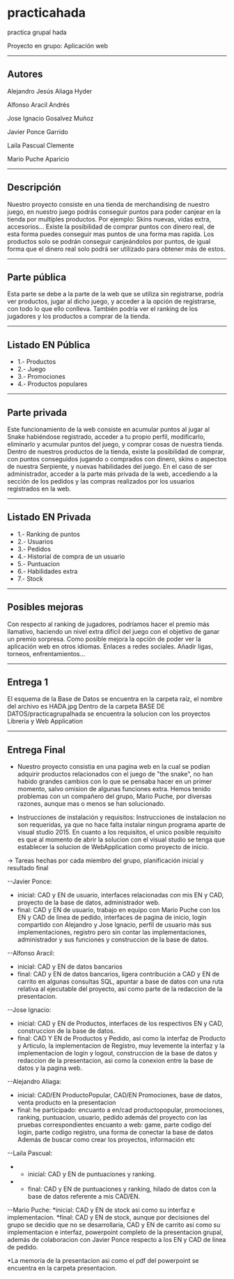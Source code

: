 ﻿# practicahada
practica grupal hada

Proyecto en grupo: Aplicación web

------------------
Autores
------------------
Alejandro Jesús Aliaga Hyder

Alfonso Aracil Andrés

Jose Ignacio Gosalvez Muñoz

Javier Ponce Garrido

Laila Pascual Clemente

Mario Puche Aparicio

------------------
Descripción
------------------
Nuestro proyecto consiste en una tienda de merchandising de nuestro juego, en nuestro juego podrás conseguir puntos para poder canjear en la tienda por multiples productos.
Por ejemplo: Skins nuevas, vidas extra, accesorios...
Existe la posibilidad de comprar puntos con dinero real, de esta forma puedes conseguir mas puntos de una forma mas rapida.
Los productos solo se podrán conseguir canjeándolos por puntos, de igual forma que el dinero real solo podrá ser utilizado para obtener más de estos.

-----------------
Parte pública
-----------------
Esta parte se debe a la parte de la web que se utiliza sin registrarse, podría ver productos, jugar al dicho juego, y acceder a la opción de registrarse, con todo lo que ello conlleva.
También podría ver el ranking de los jugadores y los productos a comprar de la tienda.


------------------
Listado EN Pública
------------------
* 1.- Productos
* 2.- Juego
* 3.- Promociones
* 4.- Productos populares
------------------
Parte privada
-----------------
Este funcionamiento de la web consiste en acumular puntos al jugar al Snake habiéndose registrado, acceder a tu propio perfil, modificarlo, eliminarlo y acumular puntos del juego, y comprar cosas de nuestra tienda.
Dentro de nuestros productos de la tienda, existe la posibilidad de comprar, con puntos conseguidos jugando o comprados con dinero, skins o aspectos de nuestra Serpiente, y nuevas habilidades del juego.
En el caso de ser administrador, acceder a la parte más privada de la web, accediendo a la sección de los pedidos y las compras realizados por los usuarios registrados en la web.

------------------
Listado EN Privada
------------------
* 1.- Ranking de puntos
* 2.- Usuarios
* 3.- Pedidos
* 4.- Historial de compra de un usuario
* 5.- Puntuacion
* 6.- Habilidades extra
* 7.- Stock

------------------
Posibles mejoras
------------------
Con respecto al ranking de jugadores, podríamos hacer el premio más llamativo, haciendo un nivel extra difícil del juego con el objetivo de ganar un premio sorpresa.
Como posible mejora la opción de poder ver la aplicación web en otros idiomas.
Enlaces a redes sociales.
Añadir ligas, torneos, enfrentamientos...

-----------------
Entrega 1
-----------------
El esquema de la Base de Datos se encuentra en la carpeta raíz, el nombre del archivo es HADA.jpg
Dentro de la carpeta BASE DE DATOS/practicagrupalhada se encuentra la solucion con los proyectos Libreria y Web Application


-----------------
Entrega Final
-----------------
* Nuestro proyecto consistia en una pagina web en la cual se podian adquirir productos relacionados con el juego de "the snake", no han habido grandes cambios con lo que se pensaba hacer en un primer momento, salvo omision de algunas funciones extra. Hemos tenido problemas con un compañero del grupo, Mario Puche, por diversas razones, aunque mas o menos se han solucionado.



* Instrucciones de instalación y requisitos: Instrucciones de instalacion no son requeridas, ya que no hace falta instalar ningun programa aparte de visual studio 2015. En cuanto a los requisitos, el unico posible requisito es que al momento de abrir la solucion con el visual studio se tenga que establecer la solucion de WebApplication como proyecto de inicio.
 

-> Tareas hechas por cada miembro del grupo, planificación inicial y resultado final

--Javier Ponce: 
  * inicial: CAD y EN de usuario, interfaces relacionadas con mis EN y CAD, proyecto de la base de datos, administrador web.
  * final: CAD y EN de usuario, trabajo en equipo con Mario Puche con los EN y CAD de linea de pedido, interfaces de pagina de inicio,
  login compartido con Alejandro y Jose Ignacio, perfil de usuario más sus implementaciones, registro pero sin contar las implementaciones, administrador y sus funciones y construccion de la base de datos.
  
--Alfonso Aracil: 
  * inicial: CAD y EN de datos bancarios
  * final: CAD y EN de datos bancarios, ligera contribución a CAD y EN de carrito en algunas consultas SQL, apuntar a base de datos con una ruta relativa al ejecutable del proyecto, asi como parte de la redaccion de la presentacion.

--Jose Ignacio:
  * inicial: CAD y EN de Productos, interfaces de los respectivos EN y CAD, construccion de la base de datos.
  * final: CAD Y EN de Productos y Pedido, así como la interfaz de Producto y Articulo, la implementacion de Registro, muy levemente la interfaz y la implementacion de login y logout, construccion de la base de datos y redaccion de la presentacion, asi como la conexion entre la base de datos y la pagina web.
  
--Alejandro Aliaga:

  * inicial: CAD/EN ProductoPopular, CAD/EN Promociones, base de datos, venta producto en la presentacion
  * final: he participado: encuanto a en/cad productopopular, promociones, ranking, puntuacion, usuario, pedido además del
  proyecto con las pruebas correspondientes
  encuanto a web: game, parte codigo del login, parte codigo registro, una forma de conectar la base de datos
  Además de buscar como crear los proyectos, información etc

--Laila Pascual:
 + * inicial: CAD y EN de puntuaciones y ranking.
 + * final: CAD y EN de puntuaciones y ranking, hilado de datos con la base de datos referente a mis CAD/EN.
  
--Mario Puche:
   *inicial: CAD y EN de stock asi como su interfaz e implementacion.
   *final: CAD y EN de stock, aunque por decisiones del grupo se decidio que no se desarrollaria, CAD y EN de carrito asi como su implementacion e interfaz, powerpoint completo de la presentacion grupal, además de colaboracion con Javier Ponce respecto a los EN y CAD de linea de pedido.
   
   
   
   *La memoria de la presentacion asi como el pdf del powerpoint se encuentra en la carpeta presentacion.
   
